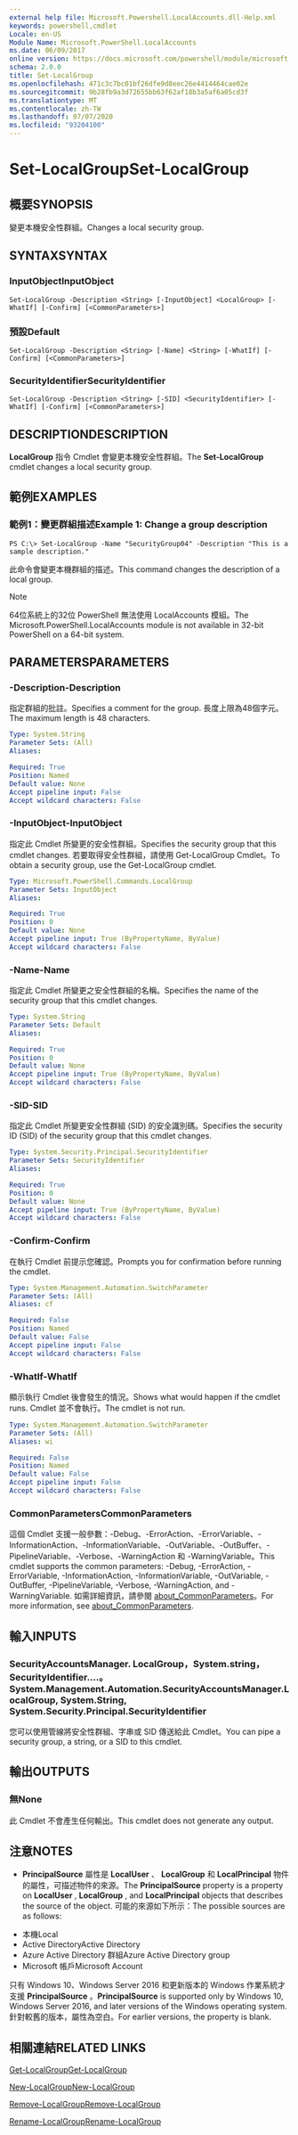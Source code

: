 ```yaml
---
external help file: Microsoft.Powershell.LocalAccounts.dll-Help.xml
keywords: powershell,cmdlet
Locale: en-US
Module Name: Microsoft.PowerShell.LocalAccounts
ms.date: 06/09/2017
online version: https://docs.microsoft.com/powershell/module/microsoft.powershell.localaccounts/set-localgroup?view=powershell-5.1&WT.mc_id=ps-gethelp
schema: 2.0.0
title: Set-LocalGroup
ms.openlocfilehash: 471c3c7bc01bf26dfe9d8eec26e4414464cae02e
ms.sourcegitcommit: 9b28fb9a3d72655bb63f62af18b3a5af6a05cd3f
ms.translationtype: MT
ms.contentlocale: zh-TW
ms.lasthandoff: 07/07/2020
ms.locfileid: "93204100"
---
```

# <span data-ttu-id="89dbf-103">Set-LocalGroup</span><span class="sxs-lookup"><span data-stu-id="89dbf-103">Set-LocalGroup</span></span>

## <span data-ttu-id="89dbf-104">概要</span><span class="sxs-lookup"><span data-stu-id="89dbf-104">SYNOPSIS</span></span>
<span data-ttu-id="89dbf-105">變更本機安全性群組。</span><span class="sxs-lookup"><span data-stu-id="89dbf-105">Changes a local security group.</span></span>

## <span data-ttu-id="89dbf-106">SYNTAX</span><span class="sxs-lookup"><span data-stu-id="89dbf-106">SYNTAX</span></span>

### <span data-ttu-id="89dbf-107">InputObject</span><span class="sxs-lookup"><span data-stu-id="89dbf-107">InputObject</span></span>

```
Set-LocalGroup -Description <String> [-InputObject] <LocalGroup> [-WhatIf] [-Confirm] [<CommonParameters>]
```

### <span data-ttu-id="89dbf-108">預設</span><span class="sxs-lookup"><span data-stu-id="89dbf-108">Default</span></span>

```
Set-LocalGroup -Description <String> [-Name] <String> [-WhatIf] [-Confirm] [<CommonParameters>]
```

### <span data-ttu-id="89dbf-109">SecurityIdentifier</span><span class="sxs-lookup"><span data-stu-id="89dbf-109">SecurityIdentifier</span></span>

```
Set-LocalGroup -Description <String> [-SID] <SecurityIdentifier> [-WhatIf] [-Confirm] [<CommonParameters>]
```

## <span data-ttu-id="89dbf-110">DESCRIPTION</span><span class="sxs-lookup"><span data-stu-id="89dbf-110">DESCRIPTION</span></span>
<span data-ttu-id="89dbf-111">**LocalGroup** 指令 Cmdlet 會變更本機安全性群組。</span><span class="sxs-lookup"><span data-stu-id="89dbf-111">The **Set-LocalGroup** cmdlet changes a local security group.</span></span>

## <span data-ttu-id="89dbf-112">範例</span><span class="sxs-lookup"><span data-stu-id="89dbf-112">EXAMPLES</span></span>

### <span data-ttu-id="89dbf-113">範例1：變更群組描述</span><span class="sxs-lookup"><span data-stu-id="89dbf-113">Example 1: Change a group description</span></span>

```
PS C:\> Set-LocalGroup -Name "SecurityGroup04" -Description "This is a sample description."
```

<span data-ttu-id="89dbf-114">此命令會變更本機群組的描述。</span><span class="sxs-lookup"><span data-stu-id="89dbf-114">This command changes the description of a local group.</span></span>

> [!NOTE]
> <span data-ttu-id="89dbf-115">64位系統上的32位 PowerShell 無法使用 LocalAccounts 模組。</span><span class="sxs-lookup"><span data-stu-id="89dbf-115">The Microsoft.PowerShell.LocalAccounts module is not available in 32-bit PowerShell on a 64-bit system.</span></span>

## <span data-ttu-id="89dbf-116">PARAMETERS</span><span class="sxs-lookup"><span data-stu-id="89dbf-116">PARAMETERS</span></span>

### <span data-ttu-id="89dbf-117">-Description</span><span class="sxs-lookup"><span data-stu-id="89dbf-117">-Description</span></span>
<span data-ttu-id="89dbf-118">指定群組的批註。</span><span class="sxs-lookup"><span data-stu-id="89dbf-118">Specifies a comment for the group.</span></span>
<span data-ttu-id="89dbf-119">長度上限為48個字元。</span><span class="sxs-lookup"><span data-stu-id="89dbf-119">The maximum length is 48 characters.</span></span>

```yaml
Type: System.String
Parameter Sets: (All)
Aliases:

Required: True
Position: Named
Default value: None
Accept pipeline input: False
Accept wildcard characters: False
```

### <span data-ttu-id="89dbf-120">-InputObject</span><span class="sxs-lookup"><span data-stu-id="89dbf-120">-InputObject</span></span>
<span data-ttu-id="89dbf-121">指定此 Cmdlet 所變更的安全性群組。</span><span class="sxs-lookup"><span data-stu-id="89dbf-121">Specifies the security group that this cmdlet changes.</span></span>
<span data-ttu-id="89dbf-122">若要取得安全性群組，請使用 Get-LocalGroup Cmdlet。</span><span class="sxs-lookup"><span data-stu-id="89dbf-122">To obtain a security group, use the Get-LocalGroup cmdlet.</span></span>

```yaml
Type: Microsoft.PowerShell.Commands.LocalGroup
Parameter Sets: InputObject
Aliases:

Required: True
Position: 0
Default value: None
Accept pipeline input: True (ByPropertyName, ByValue)
Accept wildcard characters: False
```

### <span data-ttu-id="89dbf-123">-Name</span><span class="sxs-lookup"><span data-stu-id="89dbf-123">-Name</span></span>
<span data-ttu-id="89dbf-124">指定此 Cmdlet 所變更之安全性群組的名稱。</span><span class="sxs-lookup"><span data-stu-id="89dbf-124">Specifies the name of the security group that this cmdlet changes.</span></span>

```yaml
Type: System.String
Parameter Sets: Default
Aliases:

Required: True
Position: 0
Default value: None
Accept pipeline input: True (ByPropertyName, ByValue)
Accept wildcard characters: False
```

### <span data-ttu-id="89dbf-125">-SID</span><span class="sxs-lookup"><span data-stu-id="89dbf-125">-SID</span></span>
<span data-ttu-id="89dbf-126">指定此 Cmdlet 所變更安全性群組 (SID) 的安全識別碼。</span><span class="sxs-lookup"><span data-stu-id="89dbf-126">Specifies the security ID (SID) of the security group that this cmdlet changes.</span></span>

```yaml
Type: System.Security.Principal.SecurityIdentifier
Parameter Sets: SecurityIdentifier
Aliases:

Required: True
Position: 0
Default value: None
Accept pipeline input: True (ByPropertyName, ByValue)
Accept wildcard characters: False
```

### <span data-ttu-id="89dbf-127">-Confirm</span><span class="sxs-lookup"><span data-stu-id="89dbf-127">-Confirm</span></span>
<span data-ttu-id="89dbf-128">在執行 Cmdlet 前提示您確認。</span><span class="sxs-lookup"><span data-stu-id="89dbf-128">Prompts you for confirmation before running the cmdlet.</span></span>

```yaml
Type: System.Management.Automation.SwitchParameter
Parameter Sets: (All)
Aliases: cf

Required: False
Position: Named
Default value: False
Accept pipeline input: False
Accept wildcard characters: False
```

### <span data-ttu-id="89dbf-129">-WhatIf</span><span class="sxs-lookup"><span data-stu-id="89dbf-129">-WhatIf</span></span>
<span data-ttu-id="89dbf-130">顯示執行 Cmdlet 後會發生的情況。</span><span class="sxs-lookup"><span data-stu-id="89dbf-130">Shows what would happen if the cmdlet runs.</span></span>
<span data-ttu-id="89dbf-131">Cmdlet 並不會執行。</span><span class="sxs-lookup"><span data-stu-id="89dbf-131">The cmdlet is not run.</span></span>

```yaml
Type: System.Management.Automation.SwitchParameter
Parameter Sets: (All)
Aliases: wi

Required: False
Position: Named
Default value: False
Accept pipeline input: False
Accept wildcard characters: False
```

### <span data-ttu-id="89dbf-132">CommonParameters</span><span class="sxs-lookup"><span data-stu-id="89dbf-132">CommonParameters</span></span>
<span data-ttu-id="89dbf-133">這個 Cmdlet 支援一般參數：-Debug、-ErrorAction、-ErrorVariable、-InformationAction、-InformationVariable、-OutVariable、-OutBuffer、-PipelineVariable、-Verbose、-WarningAction 和 -WarningVariable。</span><span class="sxs-lookup"><span data-stu-id="89dbf-133">This cmdlet supports the common parameters: -Debug, -ErrorAction, -ErrorVariable, -InformationAction, -InformationVariable, -OutVariable, -OutBuffer, -PipelineVariable, -Verbose, -WarningAction, and -WarningVariable.</span></span> <span data-ttu-id="89dbf-134">如需詳細資訊，請參閱 [about_CommonParameters](https://go.microsoft.com/fwlink/?LinkID=113216)。</span><span class="sxs-lookup"><span data-stu-id="89dbf-134">For more information, see [about_CommonParameters](https://go.microsoft.com/fwlink/?LinkID=113216).</span></span>

## <span data-ttu-id="89dbf-135">輸入</span><span class="sxs-lookup"><span data-stu-id="89dbf-135">INPUTS</span></span>

### <span data-ttu-id="89dbf-136">SecurityAccountsManager. LocalGroup，System.string，SecurityIdentifier....。</span><span class="sxs-lookup"><span data-stu-id="89dbf-136">System.Management.Automation.SecurityAccountsManager.LocalGroup, System.String, System.Security.Principal.SecurityIdentifier</span></span>
<span data-ttu-id="89dbf-137">您可以使用管線將安全性群組、字串或 SID 傳送給此 Cmdlet。</span><span class="sxs-lookup"><span data-stu-id="89dbf-137">You can pipe a security group, a string, or a SID to this cmdlet.</span></span>

## <span data-ttu-id="89dbf-138">輸出</span><span class="sxs-lookup"><span data-stu-id="89dbf-138">OUTPUTS</span></span>

### <span data-ttu-id="89dbf-139">無</span><span class="sxs-lookup"><span data-stu-id="89dbf-139">None</span></span>
<span data-ttu-id="89dbf-140">此 Cmdlet 不會產生任何輸出。</span><span class="sxs-lookup"><span data-stu-id="89dbf-140">This cmdlet does not generate any output.</span></span>

## <span data-ttu-id="89dbf-141">注意</span><span class="sxs-lookup"><span data-stu-id="89dbf-141">NOTES</span></span>

* <span data-ttu-id="89dbf-142">**PrincipalSource** 屬性是 **LocalUser** 、 **LocalGroup** 和 **LocalPrincipal** 物件的屬性，可描述物件的來源。</span><span class="sxs-lookup"><span data-stu-id="89dbf-142">The **PrincipalSource** property is a property on **LocalUser** , **LocalGroup** , and **LocalPrincipal** objects that describes the source of the object.</span></span> <span data-ttu-id="89dbf-143">可能的來源如下所示：</span><span class="sxs-lookup"><span data-stu-id="89dbf-143">The possible sources are as follows:</span></span>

- <span data-ttu-id="89dbf-144">本機</span><span class="sxs-lookup"><span data-stu-id="89dbf-144">Local</span></span>
- <span data-ttu-id="89dbf-145">Active Directory</span><span class="sxs-lookup"><span data-stu-id="89dbf-145">Active Directory</span></span>
- <span data-ttu-id="89dbf-146">Azure Active Directory 群組</span><span class="sxs-lookup"><span data-stu-id="89dbf-146">Azure Active Directory group</span></span>
- <span data-ttu-id="89dbf-147">Microsoft 帳戶</span><span class="sxs-lookup"><span data-stu-id="89dbf-147">Microsoft Account</span></span>

<span data-ttu-id="89dbf-148">只有 Windows 10、Windows Server 2016 和更新版本的 Windows 作業系統才支援 **PrincipalSource** 。</span><span class="sxs-lookup"><span data-stu-id="89dbf-148">**PrincipalSource** is supported only by Windows 10, Windows Server 2016, and later versions of the Windows operating system.</span></span> <span data-ttu-id="89dbf-149">針對較舊的版本，屬性為空白。</span><span class="sxs-lookup"><span data-stu-id="89dbf-149">For earlier versions, the property is blank.</span></span>

## <span data-ttu-id="89dbf-150">相關連結</span><span class="sxs-lookup"><span data-stu-id="89dbf-150">RELATED LINKS</span></span>

[<span data-ttu-id="89dbf-151">Get-LocalGroup</span><span class="sxs-lookup"><span data-stu-id="89dbf-151">Get-LocalGroup</span></span>](Get-LocalGroup.md)

[<span data-ttu-id="89dbf-152">New-LocalGroup</span><span class="sxs-lookup"><span data-stu-id="89dbf-152">New-LocalGroup</span></span>](New-LocalGroup.md)

[<span data-ttu-id="89dbf-153">Remove-LocalGroup</span><span class="sxs-lookup"><span data-stu-id="89dbf-153">Remove-LocalGroup</span></span>](Remove-LocalGroup.md)

[<span data-ttu-id="89dbf-154">Rename-LocalGroup</span><span class="sxs-lookup"><span data-stu-id="89dbf-154">Rename-LocalGroup</span></span>](Rename-LocalGroup.md)
